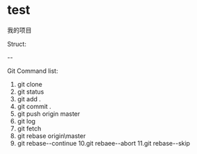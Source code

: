 ﻿# test
我的项目

Struct:

--

Git Command list:
1. git clone
2. git status
3. git add .
4. git commit .
5. git push origin master
6. git log
7. git fetch
8. git rebase origin\master
9. git rebase--continue
10.git rebaee--abort
11.git rebase--skip
